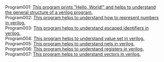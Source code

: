 Program001: [This program prints "Hello, World!" and helps to understand the general structure of a verilog program.](../Program001/Program001.v)<br>
Program002: [This program helps to understand how to represent numbers in verilog.](../Program002/Program002.v)<br>
Program003: [This program helps to understand escaped identifiers in verilog.](../Program003/Program003.v)<br>
Program004: [This program helps to understand value set in verilog.](../Program004/Program004.v)<br>
Program005: [This program helps to understand nets in verilog.](../Program005/Program005.v)<br>
Program006: [This program helps to understand registers in verilog.](../Program006/Program006.v)<br>
Program007: [This program helps to understand vectors in verilog.](../Program007/Program007.v)<br>
